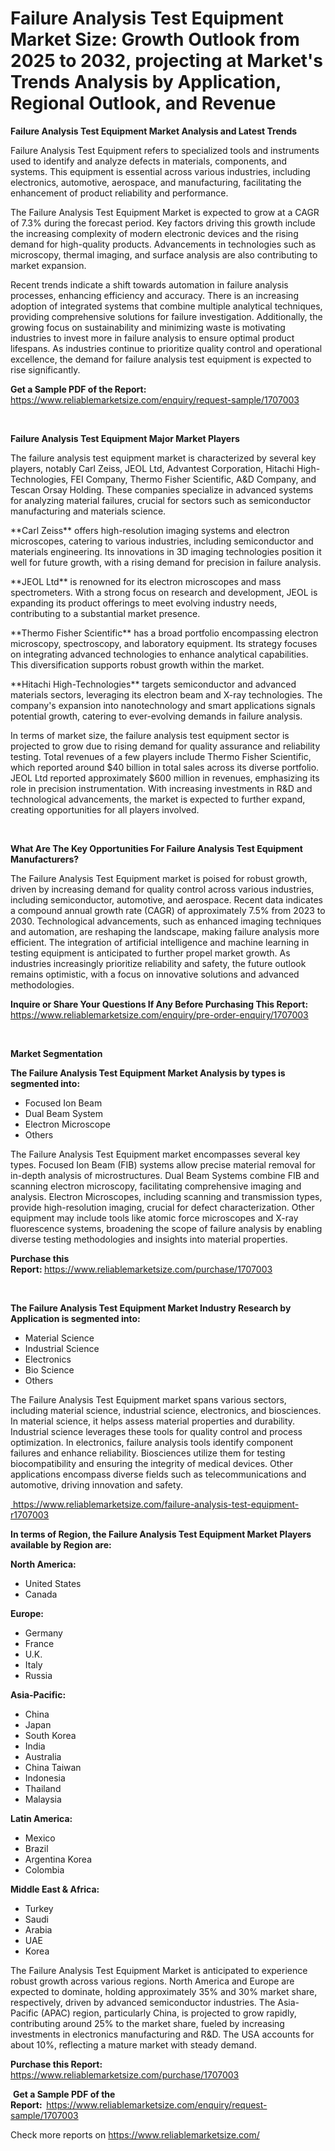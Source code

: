 <p><h1>Failure Analysis Test Equipment Market Size: Growth Outlook from 2025 to 2032, projecting at Market's Trends Analysis by Application, Regional Outlook, and Revenue</h1></p><p><strong>Failure Analysis Test Equipment Market Analysis and Latest Trends</strong></p>
<p><p>Failure Analysis Test Equipment refers to specialized tools and instruments used to identify and analyze defects in materials, components, and systems. This equipment is essential across various industries, including electronics, automotive, aerospace, and manufacturing, facilitating the enhancement of product reliability and performance. </p><p>The Failure Analysis Test Equipment Market is expected to grow at a CAGR of 7.3% during the forecast period. Key factors driving this growth include the increasing complexity of modern electronic devices and the rising demand for high-quality products. Advancements in technologies such as microscopy, thermal imaging, and surface analysis are also contributing to market expansion.</p><p>Recent trends indicate a shift towards automation in failure analysis processes, enhancing efficiency and accuracy. There is an increasing adoption of integrated systems that combine multiple analytical techniques, providing comprehensive solutions for failure investigation. Additionally, the growing focus on sustainability and minimizing waste is motivating industries to invest more in failure analysis to ensure optimal product lifespans. As industries continue to prioritize quality control and operational excellence, the demand for failure analysis test equipment is expected to rise significantly.</p></p>
<p><strong>Get a Sample PDF of the Report:&nbsp;</strong> <a href="https://www.reliablemarketsize.com/enquiry/request-sample/1707003?utm_campaign=2747&utm_medium=2&utm_source=Github&utm_content=ia&utm_term=08042025&utm_id=failure-analysis-test-equipment">https://www.reliablemarketsize.com/enquiry/request-sample/1707003</a></p>
<p>&nbsp;</p>
<p><strong>Failure Analysis Test Equipment Major Market Players</strong></p>
<p><p>The failure analysis test equipment market is characterized by several key players, notably Carl Zeiss, JEOL Ltd, Advantest Corporation, Hitachi High-Technologies, FEI Company, Thermo Fisher Scientific, A&D Company, and Tescan Orsay Holding. These companies specialize in advanced systems for analyzing material failures, crucial for sectors such as semiconductor manufacturing and materials science.</p><p>**Carl Zeiss** offers high-resolution imaging systems and electron microscopes, catering to various industries, including semiconductor and materials engineering. Its innovations in 3D imaging technologies position it well for future growth, with a rising demand for precision in failure analysis.</p><p>**JEOL Ltd** is renowned for its electron microscopes and mass spectrometers. With a strong focus on research and development, JEOL is expanding its product offerings to meet evolving industry needs, contributing to a substantial market presence.</p><p>**Thermo Fisher Scientific** has a broad portfolio encompassing electron microscopy, spectroscopy, and laboratory equipment. Its strategy focuses on integrating advanced technologies to enhance analytical capabilities. This diversification supports robust growth within the market.</p><p>**Hitachi High-Technologies** targets semiconductor and advanced materials sectors, leveraging its electron beam and X-ray technologies. The company's expansion into nanotechnology and smart applications signals potential growth, catering to ever-evolving demands in failure analysis.</p><p>In terms of market size, the failure analysis test equipment sector is projected to grow due to rising demand for quality assurance and reliability testing. Total revenues of a few players include Thermo Fisher Scientific, which reported around $40 billion in total sales across its diverse portfolio. JEOL Ltd reported approximately $600 million in revenues, emphasizing its role in precision instrumentation. With increasing investments in R&D and technological advancements, the market is expected to further expand, creating opportunities for all players involved.</p></p>
<p>&nbsp;</p>
<p><strong>What Are The Key Opportunities For Failure Analysis Test Equipment Manufacturers?</strong></p>
<p><p>The Failure Analysis Test Equipment market is poised for robust growth, driven by increasing demand for quality control across various industries, including semiconductor, automotive, and aerospace. Recent data indicates a compound annual growth rate (CAGR) of approximately 7.5% from 2023 to 2030. Technological advancements, such as enhanced imaging techniques and automation, are reshaping the landscape, making failure analysis more efficient. The integration of artificial intelligence and machine learning in testing equipment is anticipated to further propel market growth. As industries increasingly prioritize reliability and safety, the future outlook remains optimistic, with a focus on innovative solutions and advanced methodologies.</p></p>
<p><strong>Inquire or Share Your Questions If Any Before Purchasing This Report:</strong> <a href="https://www.reliablemarketsize.com/enquiry/pre-order-enquiry/1707003?utm_campaign=2747&utm_medium=2&utm_source=Github&utm_content=ia&utm_term=08042025&utm_id=failure-analysis-test-equipment">https://www.reliablemarketsize.com/enquiry/pre-order-enquiry/1707003</a></p>
<p>&nbsp;</p>
<p><strong>Market Segmentation</strong></p>
<p><strong>The Failure Analysis Test Equipment Market Analysis by types is segmented into:</strong></p>
<p><ul><li>Focused Ion Beam</li><li>Dual Beam System</li><li>Electron Microscope</li><li>Others</li></ul></p>
<p><p>The Failure Analysis Test Equipment market encompasses several key types. Focused Ion Beam (FIB) systems allow precise material removal for in-depth analysis of microstructures. Dual Beam Systems combine FIB and scanning electron microscopy, facilitating comprehensive imaging and analysis. Electron Microscopes, including scanning and transmission types, provide high-resolution imaging, crucial for defect characterization. Other equipment may include tools like atomic force microscopes and X-ray fluorescence systems, broadening the scope of failure analysis by enabling diverse testing methodologies and insights into material properties.</p></p>
<p><strong>Purchase this Report:&nbsp;</strong><a href="https://www.reliablemarketsize.com/purchase/1707003?utm_campaign=2747&utm_medium=2&utm_source=Github&utm_content=ia&utm_term=08042025&utm_id=failure-analysis-test-equipment">https://www.reliablemarketsize.com/purchase/1707003</a></p>
<p>&nbsp;</p>
<p><strong>The Failure Analysis Test Equipment Market Industry Research by Application is segmented into:</strong></p>
<p><ul><li>Material Science</li><li>Industrial Science</li><li>Electronics</li><li>Bio Science</li><li>Others</li></ul></p>
<p><p>The Failure Analysis Test Equipment market spans various sectors, including material science, industrial science, electronics, and biosciences. In material science, it helps assess material properties and durability. Industrial science leverages these tools for quality control and process optimization. In electronics, failure analysis tools identify component failures and enhance reliability. Biosciences utilize them for testing biocompatibility and ensuring the integrity of medical devices. Other applications encompass diverse fields such as telecommunications and automotive, driving innovation and safety.</p></p>
<p><a href="https://www.reliablemarketsize.com/failure-analysis-test-equipment-r1707003?utm_campaign=2747&utm_medium=2&utm_source=Github&utm_content=ia&utm_term=08042025&utm_id=failure-analysis-test-equipment">&nbsp;https://www.reliablemarketsize.com/failure-analysis-test-equipment-r1707003</a></p>
<p><strong>In terms of Region, the Failure Analysis Test Equipment Market Players available by Region are:</strong></p>
<p>
    <p> <strong> North America: </strong>
        <ul>
            <li>United States</li>
            <li>Canada</li>
        </ul>
        </p> 
    <p> <strong> Europe: </strong>
        <ul>
            <li>Germany</li>
            <li>France</li>
            <li>U.K.</li>
            <li>Italy</li>
            <li>Russia</li>
        </ul>
        </p> 
    <p> <strong> Asia-Pacific: </strong>
        <ul>
            <li>China</li>
            <li>Japan</li>
            <li>South Korea</li>
            <li>India</li>
            <li>Australia</li>
            <li>China Taiwan</li>
            <li>Indonesia</li>
            <li>Thailand</li>
            <li>Malaysia</li>
        </ul>
        </p> 
    <p> <strong> Latin America: </strong>
        <ul>
            <li>Mexico</li>
            <li>Brazil</li>
            <li>Argentina Korea</li>
            <li>Colombia</li>
        </ul>
        </p> 
    <p> <strong> Middle East & Africa: </strong>
        <ul>
            <li>Turkey</li>
            <li>Saudi</li>
            <li>Arabia</li>
            <li>UAE</li>
            <li>Korea</li>
        </ul>
    </p>
    </p>
<p><p>The Failure Analysis Test Equipment Market is anticipated to experience robust growth across various regions. North America and Europe are expected to dominate, holding approximately 35% and 30% market share, respectively, driven by advanced semiconductor industries. The Asia-Pacific (APAC) region, particularly China, is projected to grow rapidly, contributing around 25% to the market share, fueled by increasing investments in electronics manufacturing and R&D. The USA accounts for about 10%, reflecting a mature market with steady demand.</p></p>
<p><strong>Purchase this Report: </strong><a href="https://www.reliablemarketsize.com/purchase/1707003?utm_campaign=2747&utm_medium=2&utm_source=Github&utm_content=ia&utm_term=08042025&utm_id=failure-analysis-test-equipment">https://www.reliablemarketsize.com/purchase/1707003</a></p>
<p>&nbsp;<strong>Get a Sample PDF of the Report:&nbsp;&nbsp;</strong><a href="https://www.reliablemarketsize.com/enquiry/request-sample/1707003?utm_campaign=2747&utm_medium=2&utm_source=Github&utm_content=ia&utm_term=08042025&utm_id=failure-analysis-test-equipment">https://www.reliablemarketsize.com/enquiry/request-sample/1707003</a></p>
<p><strong></strong></p>
<p>Check more reports on <a href="https://www.reliablemarketsize.com/?utm_campaign=2747&utm_medium=2&utm_source=Github&utm_content=ia&utm_term=08042025&utm_id=failure-analysis-test-equipment">https://www.reliablemarketsize.com/</a></p>